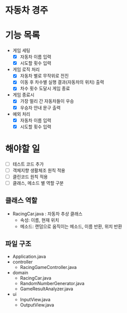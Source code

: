 # 자동차 경주

# 기능 목록

- 게임 세팅
  - [x] 자동차 이름 입력
  - [x] 시도할 횟수 입력

- 게임 로직 처리
  - [x] 자동차 별로 무작위로 전진
  - [x] 이동 후 차수별 실행 결과(자동차의 위치) 출력
  - [x] 차수 횟수 도달시 게임 종료

- 게임 종료시
  - [x] 가장 멀리 간 자동차들이 우승
  - [x] 우승자 안내 문구 출력

- 예외 처리
  - [x] 자동차 이름 입력
  - [x] 시도할 횟수 입력

# 해야할 일

- [ ] 테스트 코드 추가
- [ ] 객체지향 생활체조 원칙 적용
- [ ] 클린코드 원칙 적용
- [ ] 클래스, 메소드 별 역할 구분

## 클래스 역할

- RacingCar.java : 자동차 추상 클래스
  - 속성: 이름, 현재 위치
  - 메소드: 랜덤으로 움직이는 메소드, 이름 반환, 위치 반환

## 파일 구조

- Application.java
- controller
  - RacingGameController.java
- domain
  - RacingCar.java
  - RandomNumberGenerator.java
  - GameResultAnalyzer.java
- ui
  - InputView.java
  - OutputView.java

